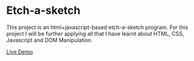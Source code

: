 # Etch-a-sketch

This project is an html+javascript-based etch-a-sketch program. For this project I will be further applying all that I have learnt about HTML, CSS, Javascript and DOM Manipulation.

[Live Demo](https://ehrelevant.github.io/etch-a-sketch/)

